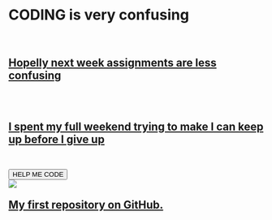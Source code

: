 <!DOCTYPE html>  
<html>
  <head>
    <title>I WILL NEVER GIVE UP</title>
  </head> 
  <body>
    <h1>CODING is very confusing</h1> <a href="https://www.yahoo.com/news"</a>
      <br>
  <h2>Hopelly next week assignments are less confusing<h2> 
    <br> 
  <p>I spent my full weekend trying to make I can keep up before I give up</p>
  <br> 
    <button>HELP ME CODE</button>
  <br>
    <img src="https://www.bhmpics.com/walls/cute_white_cat_other.jpn">
  </body>
  </html>


My first repository on GitHub.
